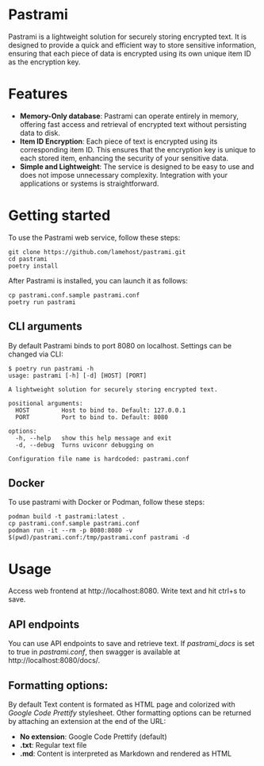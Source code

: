 # Pastrami
Pastrami is a lightweight solution for securely storing encrypted text. It is designed to provide a quick and efficient way to store sensitive information, ensuring that each piece of data is encrypted using its own unique item ID as the encryption key. 

# Features
- **Memory-Only database**: Pastrami can operate entirely in memory, offering fast access and retrieval of encrypted text without persisting data to disk.
- **Item ID Encryption**: Each piece of text is encrypted using its corresponding item ID. This ensures that the encryption key is unique to each stored item, enhancing the security of your sensitive data.
 - **Simple and Lightweight**: The service is designed to be easy to use and does not impose unnecessary complexity. Integration with your applications or systems is straightforward.

# Getting started
To use the Pastrami web service, follow these steps:
```
git clone https://github.com/lamehost/pastrami.git
cd pastrami
poetry install
```
After Pastrami is installed, you can launch it as follows:
```
cp pastrami.conf.sample pastrami.conf
poetry run pastrami
```

## CLI arguments
By default Pastrami binds to port 8080 on localhost. Settings can be changed via CLI:
```
$ poetry run pastrami -h
usage: pastrami [-h] [-d] [HOST] [PORT]

A lightweight solution for securely storing encrypted text.

positional arguments:
  HOST         Host to bind to. Default: 127.0.0.1
  PORT         Port to bind to. Default: 8080

options:
  -h, --help   show this help message and exit
  -d, --debug  Turns uviconr debugging on

Configuration file name is hardcoded: pastrami.conf
```

## Docker
To use pastrami with Docker or Podman, follow these steps:
```
podman build -t pastrami:latest .
cp pastrami.conf.sample pastrami.conf
podman run -it --rm -p 8080:8080 -v $(pwd)/pastrami.conf:/tmp/pastrami.conf pastrami -d
```

# Usage
Access web frontend at http://localhost:8080. Write text and hit ctrl+s to save.

## API endpoints
You can use API endpoints to save and retrieve text. If *pastrami_docs* is set to true in *pastrami.conf*, then swagger is available at http://localhost:8080/docs/.

## Formatting options:
By default Text content is formated as HTML page and colorized with *Google Code Prettify* stylesheet. Other formatting options can be returned by attaching an extension at the end of the URL:
 - **No extension**: Google Code Prettify (default)
 - **.txt**: Regular text file
 - **.md**: Content is interpreted as Markdown and rendered as HTML
